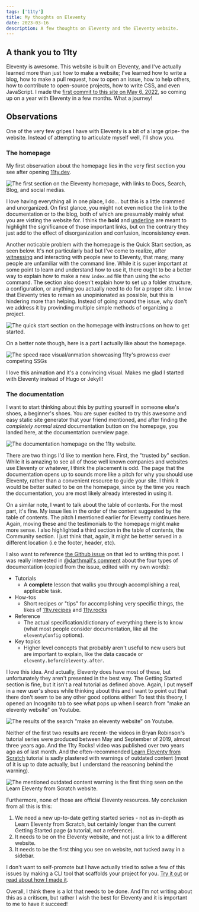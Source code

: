 ```yaml
---
tags: ['11ty']
title: My thoughts on Eleventy
date: 2023-03-16
description: A few thoughts on Eleventy and the Eleventy website.
---
```


## A thank you to 11ty
Eleventy is awesome. This website is built on Eleventy, and I've actually learned more than just how to make a website; I've learned how to write a blog, how to make a pull request, how to open an issue, how to help others, how to contribute to open-source projects, how to write CSS, and even JavaScript. I made the [first commit to this site on May 6, 2022](https://github.com/uncenter/uncenter.org/commit/11b536cd596463e42e2175a312dbf0439ca77103), so coming up on a year with Eleventy in a few months. What a journey!

## Observations
One of the very few gripes I have with Eleventy is a bit of a large gripe- the website. Instead of attempting to articulate myself well, I'll show you.

### The homepage

My first observation about the homepage lies in the very first section you see after opening [11ty.dev](https://11ty.dev).

![The first section on the Eleventy homepage, with links to Docs, Search, Blog, and social medias.](/assets/images/content/first-homepage-section.png)

I love having everything all in one place, I do... but this is a little crammed and unorganized. On first glance, you might not even notice the link to the documentation or to the blog, both of which are presumably mainly what you are visting the website for. I think the <strong>bold</strong> and <u>underline</u> are meant to highlight the significance of those important links, but on the contrary they just add to the effect of disorganization and confusion, inconsistency even.

Another noticable problem with the homepage is the Quick Start section, as seen below. It's not particularly bad but I've come to realize, after [witnessing](https://hachyderm.io/@KatherineInCode/109866326892317408) and interacting with people new to Eleventy, that many, many people are unfamiliar with the command line. While it is super important at some point to learn and understand how to use it, there ought to be a better way to explain how to make a new `index.md` file than using the `echo` command. The section also doesn't explain how to set up a folder structure, a configuration, or anything you actually need to do for a proper site. I know that Eleventy tries to remain as unopinionated as possible, but this is hindering more than helping. Instead of going around the issue, why don't we address it by provinding multiple simple methods of organizing a project.

![The quick start section on the homepage with instructions on how to get started.](/assets/images/content/quick-start-section.png)

On a better note though, here is a part I actually like about the homepage.

![The speed race visual/anmation showcasing 11ty's prowess over competing SSGs](/assets/images/content/faster-and-faster-websites.png)

I love this animation and it's a convincing visual. Makes me glad I started with Eleventy instead of Hugo or Jekyll!

### The documentation
I want to start thinking about this by putting yourself in someone else's shoes, a beginner's shoes. You are super excited to try this awesome and easy static site generator that your friend mentioned, and after finding the *completely normal sized* documentation button on the homepage, you landed here, at the documentation overview page.

![The documentation homepage on the 11ty website.](/assets/images/content/eleventy-documentation.png)

There are two things I'd like to mention here. First, the "trusted by" section. While it is amazing to see all of those well known companies and websites use Eleventy or whatever, I think the placement is odd. The page that the documentation opens up to sounds more like a pitch for why you should use Eleventy, rather than a convenient resource to guide your site. I think it would be better suited to be on the homepage, since by the time you reach the documentation, you are most likely already interested in using it.

On a similar note, I want to talk about the table of contents. For the most part, it's fine. My issue lies in the order of the content suggested by the table of contents. The pitch I mentioned earlier for Eleventy continues here. Again, moving these and the testimonials to the homepage might make more sense. I also highlighted a third section in the table of contents, the Community section. I just think that, again, it might be better served in a different location (i.e the footer, header, etc).

I also want to reference [the Github issue](https://github.com/11ty/eleventy/issues/2855) on that led to writing this post. I was really interested in [@darthmall's comment](https://github.com/11ty/eleventy/issues/2855#issuecomment-1463988371) about the four types of documentation (copied from the issue, edited with my own words):

- Tutorials
	- A **complete** lesson that walks you through accomplishing a real, applicable task.
- How-tos
	- Short recipes or "tips" for accomplishing very specific things, the likes of [11ty.recipes](https://11ty.recipes/) and [11ty.rocks](https://11ty.rocks/)
- Reference
	- The actual specification/dictionary of everything there is to know (what most people consider documentation, like all the `eleventyConfig` options).
- Key topics
	- Higher level concepts that probably aren't useful to new users but are important to explain, like the data cascade or `eleventy.before`/`eleventy.after`.

I love this idea. And actually, Eleventy does have most of these, but unfortunately they aren't presented in the best way. The Getting Started section is fine, but it isn't a real tutorial as defined above. Again, I put myself in a new user's shoes while thinking about this and I want to point out that there don't seem to be any other good options either! To test this theory, I opened an Incognito tab to see what pops up when I search from "make an eleventy website" on Youtube.

![The results of the search "make an eleventy website" on Youtube.](/assets/images/content/youtube-search-for-eleventy.png)

Neither of the first two results are recent- the videos in Bryan Robinson's tutorial series were produced between May and September of 2019, almost three years ago. And the 11ty Rocks! video was published over two years ago as of last month. And the often-recommended [Learn Eleventy from Scratch](https://learneleventyfromscratch.com/) tutorial is sadly plastered with warnings of outdated content (most of it is up to date actually, but I understand the reasoning behind the warning).

![The mentioned outdated content warning is the first thing seen on the Learn Eleventy from Scratch website.](/assets/images/content/eleventy-from-scratch-warning.png)

Furthermore, none of those are official Eleventy resources. My conclusion from all this is this:

1. We need a new up-to-date getting started series - not as in-depth as Learn Eleventy from Scratch, but certainly longer than the current Getting Started page (a tutorial, not a reference).
2. It needs to be on the Eleventy website, and not just a link to a different website.
3. It needs to be the first thing you see on website, not tucked away in a sidebar.

I don't want to self-promote but I have actually tried to solve a few of this issues by making a CLI tool that scaffolds your project for you. [Try it out](https://github.com/uncenter/create-eleventy-app) or [read about how I made it](https://www.uncenter.org/posts/making-create-eleventy-app/).

Overall, I think there is a lot that needs to be done. And I'm not writing about this as a critiscm, but rather I wish the best for Eleventy and it is important to me to have it succeed!
